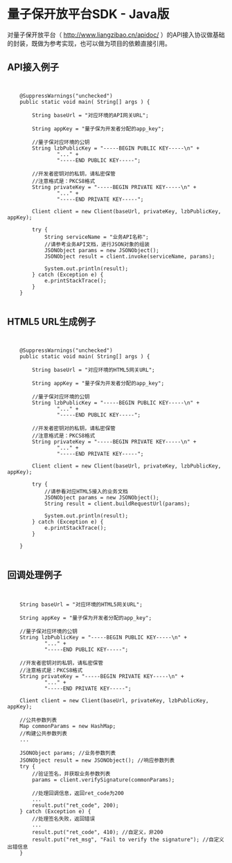 # 量子保开放平台SDK - Java版
对量子保开放平台（ http://www.liangzibao.cn/apidoc/ ）的API接入协议做基础的封装，既做为参考实现，也可以做为项目的依赖直接引用。

## API接入例子
<pre><code>

    @SuppressWarnings("unchecked")
    public static void main( String[] args ) {

        String baseUrl = "对应环境的API网关URL";

        String appKey = "量子保为开发者分配的app_key";

        //量子保对应环境的公钥
        String lzbPublicKey = "-----BEGIN PUBLIC KEY-----\n" +
                "..." +
                "-----END PUBLIC KEY-----";

        //开发者密钥对的私钥，请私密保管
        //注意格式是：PKCS8格式
        String privateKey = "-----BEGIN PRIVATE KEY-----\n" +
                "..." +
                "-----END PRIVATE KEY-----";

        Client client = new Client(baseUrl, privateKey, lzbPublicKey, appKey);

        try {
            String serviceName = "业务API名称";
            //请参考业务API文档，进行JSON对象的组装
            JSONObject params = new JSONObject();
            JSONObject result = client.invoke(serviceName, params);

            System.out.println(result);
        } catch (Exception e) {
            e.printStackTrace();
        }
    }

</code></pre>

## HTML5 URL生成例子
<pre><code>

    @SuppressWarnings("unchecked")
    public static void main( String[] args ) {

        String baseUrl = "对应环境的HTML5网关URL";

        String appKey = "量子保为开发者分配的app_key";

        //量子保对应环境的公钥
        String lzbPublicKey = "-----BEGIN PUBLIC KEY-----\n" +
                "..." +
                "-----END PUBLIC KEY-----";

        //开发者密钥对的私钥，请私密保管
        //注意格式是：PKCS8格式
        String privateKey = "-----BEGIN PRIVATE KEY-----\n" +
                "..." +
                "-----END PRIVATE KEY-----";

        Client client = new Client(baseUrl, privateKey, lzbPublicKey, appKey);

        try {
			//请参看对应HTML5接入的业务文档
            JSONObject params = new JSONObject();
            String result = client.buildRequestUrl(params);

            System.out.println(result);
        } catch (Exception e) {
            e.printStackTrace();
        }

    }

</code></pre>

## 回调处理例子

<pre><code>

    String baseUrl = "对应环境的HTML5网关URL";

    String appKey = "量子保为开发者分配的app_key";

    //量子保对应环境的公钥
    String lzbPublicKey = "-----BEGIN PUBLIC KEY-----\n" +
            "..." +
            "-----END PUBLIC KEY-----";

    //开发者密钥对的私钥，请私密保管
    //注意格式是：PKCS8格式
    String privateKey = "-----BEGIN PRIVATE KEY-----\n" +
            "..." +
            "-----END PRIVATE KEY-----";

    Client client = new Client(baseUrl, privateKey, lzbPublicKey, appKey);

    //公共参数列表
    Map<String, String> commonParams = new HashMap<String, String>;
    //构建公共参数列表
    ...

    JSONObject params; //业务参数列表
    JSONObject result = new JSONObject(); //响应参数列表
    try {
        //验证签名，并获取业务参数列表
        params = client.verifySignature(commonParams);

        //处理回调信息，返回ret_code为200
        ...
        result.put("ret_code", 200);
    } catch (Exception e) {
        //处理签名失败，返回错误
        ...
        result.put("ret_code", 410); //自定义，非200
        result.put("ret_msg", "Fail to verify the signature"); //自定义出错信息
    }
        
</code></pre>
